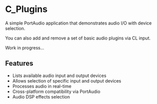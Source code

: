 # C_Plugins

A simple PortAudio application that demonstrates audio I/O with device selection.

You can also add and remove a set of basic audio plugins via CL input.

Work in progress...

## Features

- Lists available audio input and output devices
- Allows selection of specific input and output devices
- Processes audio in real-time
- Cross-platform compatibility via PortAudio
- Audio DSP effects selection
